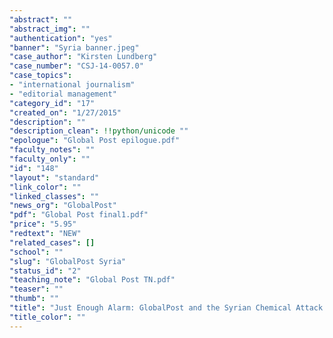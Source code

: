 ```yaml
---
"abstract": ""
"abstract_img": ""
"authentication": "yes"
"banner": "Syria banner.jpeg"
"case_author": "Kirsten Lundberg"
"case_number": "CSJ-14-0057.0"
"case_topics":
- "international journalism"
- "editorial management"
"category_id": "17"
"created_on": "1/27/2015"
"description": ""
"description_clean": !!python/unicode ""
"epologue": "Global Post epilogue.pdf"
"faculty_notes": ""
"faculty_only": ""
"id": "148"
"layout": "standard"
"link_color": ""
"linked_classes": ""
"news_org": "GlobalPost"
"pdf": "Global Post final1.pdf"
"price": "5.95"
"redtext": "NEW"
"related_cases": []
"school": ""
"slug": "GlobalPost Syria"
"status_id": "2"
"teaching_note": "Global Post TN.pdf"
"teaser": ""
"thumb": ""
"title": "Just Enough Alarm: GlobalPost and the Syrian Chemical Attack S"
"title_color": ""
---
```


